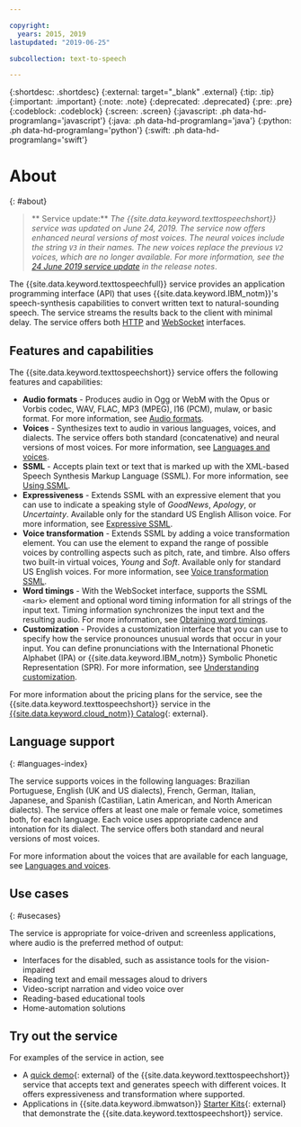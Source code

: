 ```yaml
---

copyright:
  years: 2015, 2019
lastupdated: "2019-06-25"

subcollection: text-to-speech

---
```


{:shortdesc: .shortdesc}
{:external: target="_blank" .external}
{:tip: .tip}
{:important: .important}
{:note: .note}
{:deprecated: .deprecated}
{:pre: .pre}
{:codeblock: .codeblock}
{:screen: .screen}
{:javascript: .ph data-hd-programlang='javascript'}
{:java: .ph data-hd-programlang='java'}
{:python: .ph data-hd-programlang='python'}
{:swift: .ph data-hd-programlang='swift'}

# About
{: #about}

> ** Service update:** *The {{site.data.keyword.texttospeechshort}} service was updated on June 24, 2019. The service now offers enhanced neural versions of most voices. The neural voices include the string `V3` in their names. The new voices replace the previous `V2` voices, which are no longer available. For more information, see the [24 June 2019 service update](/docs/services/text-to-speech?topic=text-to-speech-release-notes#June2019) in the release notes*.

The {{site.data.keyword.texttospeechfull}} service provides an application programming interface (API) that uses {{site.data.keyword.IBM_notm}}'s speech-synthesis capabilities to convert written text to natural-sounding speech. The service streams the results back to the client with minimal delay. The service offers both [HTTP](/docs/services/text-to-speech?topic=text-to-speech-usingHTTP) and [WebSocket](/docs/services/text-to-speech?topic=text-to-speech-usingWebSocket) interfaces.

## Features and capabilities

The {{site.data.keyword.texttospeechshort}} service offers the following features and capabilities:

-   **Audio formats** - Produces audio in Ogg or WebM with the Opus or Vorbis codec, WAV, FLAC, MP3 (MPEG), l16 (PCM), mulaw, or basic format. For more information, see [Audio formats](/docs/services/text-to-speech?topic=text-to-speech-audioFormats).
-   **Voices** - Synthesizes text to audio in various languages, voices, and dialects. The service offers both standard (concatenative) and neural versions of most voices. For more information, see [Languages and voices](/docs/services/text-to-speech?topic=text-to-speech-voices).
-   **SSML** - Accepts plain text or text that is marked up with the XML-based Speech Synthesis Markup Language (SSML). For more information, see [Using SSML](/docs/services/text-to-speech?topic=text-to-speech-ssml).
-   **Expressiveness** - Extends SSML with an expressive element that you can use to indicate a speaking style of *GoodNews*, *Apology*, or *Uncertainty*. Available only for the standard US English Allison voice. For more information, see [Expressive SSML](/docs/services/text-to-speech?topic=text-to-speech-expressive).
-   **Voice transformation** - Extends SSML by adding a voice transformation element. You can use the element to expand the range of possible voices by controlling aspects such as pitch, rate, and timbre. Also offers two built-in virtual voices, *Young* and *Soft*. Available only for standard US English voices. For more information, see [Voice transformation SSML](/docs/services/text-to-speech?topic=text-to-speech-transformation).
-   **Word timings** - With the WebSocket interface, supports the SSML `<mark>` element and optional word timing information for all strings of the input text. Timing information synchronizes the input text and the resulting audio. For more information, see [Obtaining word timings](/docs/services/text-to-speech?topic=text-to-speech-timing).
-   **Customization** - Provides a customization interface that you can use to specify how the service pronounces unusual words that occur in your input. You can define pronunciations with the International Phonetic Alphabet (IPA) or {{site.data.keyword.IBM_notm}} Symbolic Phonetic Representation (SPR). For more information, see [Understanding customization](/docs/services/text-to-speech?topic=text-to-speech-customIntro).

For more information about the pricing plans for the service, see the {{site.data.keyword.texttospeechshort}} service in the [{{site.data.keyword.cloud_notm}} Catalog](https://{DomainName}/catalog/services/text-to-speech){: external}.

## Language support
{: #languages-index}

The service supports voices in the following languages: Brazilian Portuguese, English (UK and US dialects), French, German, Italian, Japanese, and Spanish (Castilian, Latin American, and North American dialects). The service offers at least one male or female voice, sometimes both, for each language. Each voice uses appropriate cadence and intonation for its dialect. The service offers both standard and neural versions of most voices.

For more information about the voices that are available for each language, see [Languages and voices](/docs/services/text-to-speech?topic=text-to-speech-voices).

## Use cases
{: #usecases}

The service is appropriate for voice-driven and screenless applications, where audio is the preferred method of output:

-   Interfaces for the disabled, such as assistance tools for the vision-impaired
-   Reading text and email messages aloud to drivers
-   Video-script narration and video voice over
-   Reading-based educational tools
-   Home-automation solutions

## Try out the service

For examples of the service in action, see

-   A [quick demo](https://text-to-speech-demo.ng.bluemix.net/){: external} of the {{site.data.keyword.texttospeechshort}} service that accepts text and generates speech with different voices. It offers expressiveness and transformation where supported.
-   Applications in {{site.data.keyword.ibmwatson}} [Starter Kits](http://www.ibm.com/watson/developercloud/starter-kits.html){: external} that demonstrate the {{site.data.keyword.texttospeechshort}} service.
